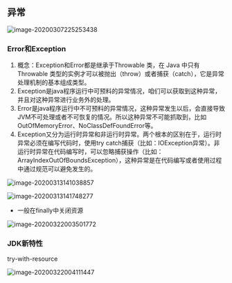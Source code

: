## 异常

![image-20200307225253438](C:\Users\86159\AppData\Roaming\Typora\typora-user-images\image-20200307225253438.png)

### Error和Exception

1. 概念：Exception和Error都是继承于Throwable 类，在 Java 中只有 Throwable 类型的实例才可以被抛出（throw）或者捕获（catch），它是异常处理机制的基本组成类型。
2. Exception是java程序运行中可预料的异常情况，咱们可以获取到这种异常，并且对这种异常进行业务外的处理。
3. Error是java程序运行中不可预料的异常情况，这种异常发生以后，会直接导致JVM不可处理或者不可恢复的情况。所以这种异常不可能抓取到，比如OutOfMemoryError、NoClassDefFoundError等。
4. Exception又分为运行时异常和非运行时异常。两个根本的区别在于，运行时异常必须在编写代码时，使用try catch捕获（比如：IOException异常）。非运行时异常在代码编写时，可以忽略捕获操作（比如：ArrayIndexOutOfBoundsException），这种异常是在代码编写或者使用过程中通过规范可以避免发生的。
   

![image-20200313141038857](C:\Users\86159\AppData\Roaming\Typora\typora-user-images\image-20200313141038857.png)

![image-20200313141748277](C:\Users\86159\AppData\Roaming\Typora\typora-user-images\image-20200313141748277.png)

* 一般在finally中关闭资源



![image-20200322003501772](C:\Users\86159\AppData\Roaming\Typora\typora-user-images\image-20200322003501772.png)

### JDK新特性

try-with-resource





![image-20200322004111447](C:\Users\86159\AppData\Roaming\Typora\typora-user-images\image-20200322004111447.png)